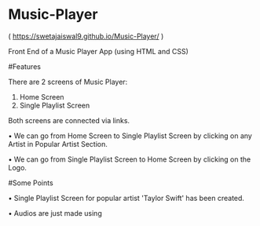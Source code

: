 # Music-Player

( https://swetajaiswal9.github.io/Music-Player/ )

Front End of a Music Player App (using HTML and CSS)

#Features

There are 2 screens of Music Player:
1) Home Screen
2) Single Playlist Screen 

Both screens are connected via links.

•	We can go from Home Screen to Single Playlist Screen by clicking on any Artist in Popular Artist Section.

•	We can go from Single Playlist Screen to Home Screen by clicking on the Logo.

#Some Points

•	Single Playlist Screen for popular artist 'Taylor Swift' has been created.

•	Audios are just made using <audio> tags. Proper functionality of audio will require use of JavaScript and Backend.





